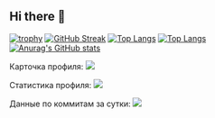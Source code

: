 ## Hi there 👋

[![trophy](https://github-profile-trophy.vercel.app/?username=Zombach)](https://github.com/ryo-ma/github-profile-trophy)
[![GitHub Streak](https://github-readme-streak-stats.herokuapp.com/?user=Zombach)](https://git.io/streak-stats)
[![Top Langs](https://github-readme-stats.vercel.app/api/top-langs/?username=Zombach&layout=compact)](https://github.com/anuraghazra/github-readme-stats)
[![Top Langs](https://github-readme-stats.vercel.app/api/top-langs/?username=Zombach)](https://github.com/anuraghazra/github-readme-stats)
[![Anurag's GitHub stats](https://github-readme-stats.vercel.app/api?username=Zombach)](https://github.com/anuraghazra/github-readme-stats)

Карточка профиля: 
![](https://github-profile-summary-cards.vercel.app/api/cards/profile-details?username=Zombach&theme=solarized_dark)

Статистика профиля:
![](https://github-profile-summary-cards.vercel.app/api/cards/stats?username=Zombach&theme=solarized_dark)

Данные по коммитам за сутки:
![](https://github-profile-summary-cards.vercel.app/api/cards/productive-time?username=Zombach&theme=solarized_dark)
<!--
**Zombach/Zombach** is a ✨ _special_ ✨ repository because its `README.md` (this file) appears on your GitHub profile.

Описание
https://habr.com/ru/articles/649363/

Here are some ideas to get you started:

- 🔭 I’m currently working on ...
- 🌱 I’m currently learning ...
- 👯 I’m looking to collaborate on ...
- 🤔 I’m looking for help with ...
- 💬 Ask me about ...
- 📫 How to reach me: ...
- 😄 Pronouns: ...
- ⚡ Fun fact: ...
-->

